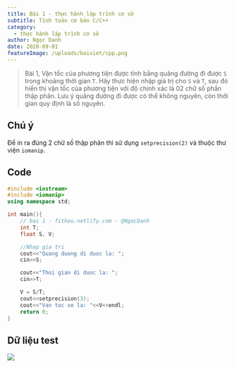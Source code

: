 ```yaml
---
title: Bài 1 - thực hành lập trình cơ sở
subtitle: Tính toán cơ bản C/C++
category:
  - thực hành lập trình cơ sở
author: Ngọc Danh
date: 2020-09-01
featureImage: /uploads/baiviet/cpp.png
---
```


> Bài 1, Vận tốc của phương tiện được tính bằng quãng đường đi được `S` trong khoảng thời gian `T`. Hãy thực hiện nhập giá trị cho `S` và `T`, sau đó hiển thị vận tốc của phương tiện với độ chính xác là 02 chữ số phần thập phân. Lưu ý quãng đường đi được có thể không nguyên, còn thời gian quy định là số nguyên.

## Chú ý
Để in ra đúng 2 chữ số thập phân thì sử dụng `setprecision(2)` và thuộc thư viện `iomanip`.

## Code  
```c++
#include <iostream>
#include <iomanip>
using namespace std;

int main(){
	// bai 1 - fithou.netlify.com - @NgocDanh
	int T;
	float S, V;

	//Nhap gia tri
	cout<<"Quang duong di duoc la: ";
	cin>>S;

	cout<<"Thoi gian di duoc la: ";
	cin>>T;

	V = S/T;
	cout<<setprecision(3);
	cout<<"Van toc xe la: "<<V<<endl;
	return 0;
}

```

## Dữ liệu test  

![](https://i.ibb.co/k0kLyNN/bai1-thcs.jpg)